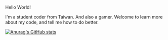 Hello World!

I'm a student coder from Taiwan. And also a gamer.
Welcome to learn more about my code, and tell me how to do better.

[![Anurag's GitHub stats](https://github-readme-stats.vercel.app/api?username=Luminous-Coder&count_private=true&theme=tokyonight)](https://github.com/anuraghazra/github-readme-stats)
